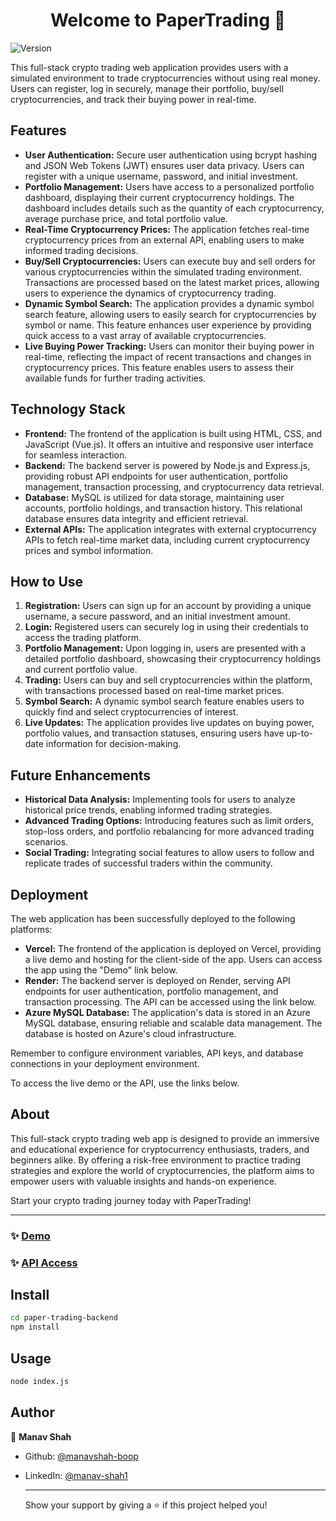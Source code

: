 
  <h1 align="center">Welcome to PaperTrading 👋</h1>
  <p>
    <img alt="Version" src="https://img.shields.io/badge/version-1.0-blue.svg?cacheSeconds=2592000" />
  </p>

  <p>This full-stack crypto trading web application provides users with a simulated environment to trade cryptocurrencies without using real money. Users can register, log in securely, manage their portfolio, buy/sell cryptocurrencies, and track their buying power in real-time.</p>

  <h2>Features</h2>
  <ul>
    <li><strong>User Authentication:</strong> Secure user authentication using bcrypt hashing and JSON Web Tokens (JWT) ensures user data privacy. Users can register with a unique username, password, and initial investment.</li>
    <li><strong>Portfolio Management:</strong> Users have access to a personalized portfolio dashboard, displaying their current cryptocurrency holdings. The dashboard includes details such as the quantity of each cryptocurrency, average purchase price, and total portfolio value.</li>
    <li><strong>Real-Time Cryptocurrency Prices:</strong> The application fetches real-time cryptocurrency prices from an external API, enabling users to make informed trading decisions.</li>
    <li><strong>Buy/Sell Cryptocurrencies:</strong> Users can execute buy and sell orders for various cryptocurrencies within the simulated trading environment. Transactions are processed based on the latest market prices, allowing users to experience the dynamics of cryptocurrency trading.</li>
    <li><strong>Dynamic Symbol Search:</strong> The application provides a dynamic symbol search feature, allowing users to easily search for cryptocurrencies by symbol or name. This feature enhances user experience by providing quick access to a vast array of available cryptocurrencies.</li>
    <li><strong>Live Buying Power Tracking:</strong> Users can monitor their buying power in real-time, reflecting the impact of recent transactions and changes in cryptocurrency prices. This feature enables users to assess their available funds for further trading activities.</li>
  </ul>

  <h2>Technology Stack</h2>
  <ul>
    <li><strong>Frontend:</strong> The frontend of the application is built using HTML, CSS, and JavaScript (Vue.js). It offers an intuitive and responsive user interface for seamless interaction.</li>
    <li><strong>Backend:</strong> The backend server is powered by Node.js and Express.js, providing robust API endpoints for user authentication, portfolio management, transaction processing, and cryptocurrency data retrieval.</li>
    <li><strong>Database:</strong> MySQL is utilized for data storage, maintaining user accounts, portfolio holdings, and transaction history. This relational database ensures data integrity and efficient retrieval.</li>
    <li><strong>External APIs:</strong> The application integrates with external cryptocurrency APIs to fetch real-time market data, including current cryptocurrency prices and symbol information.</li>
  </ul>

  <h2>How to Use</h2>
  <ol>
    <li><strong>Registration:</strong> Users can sign up for an account by providing a unique username, a secure password, and an initial investment amount.</li>
    <li><strong>Login:</strong> Registered users can securely log in using their credentials to access the trading platform.</li>
    <li><strong>Portfolio Management:</strong> Upon logging in, users are presented with a detailed portfolio dashboard, showcasing their cryptocurrency holdings and current portfolio value.</li>
    <li><strong>Trading:</strong> Users can buy and sell cryptocurrencies within the platform, with transactions processed based on real-time market prices.</li>
    <li><strong>Symbol Search:</strong> A dynamic symbol search feature enables users to quickly find and select cryptocurrencies of interest.</li>
    <li><strong>Live Updates:</strong> The application provides live updates on buying power, portfolio values, and transaction statuses, ensuring users have up-to-date information for decision-making.</li>
  </ol>

  <h2>Future Enhancements</h2>
  <ul>
    <li><strong>Historical Data Analysis:</strong> Implementing tools for users to analyze historical price trends, enabling informed trading strategies.</li>
    <li><strong>Advanced Trading Options:</strong> Introducing features such as limit orders, stop-loss orders, and portfolio rebalancing for more advanced trading scenarios.</li>
    <li><strong>Social Trading:</strong> Integrating social features to allow users to follow and replicate trades of successful traders within the community.</li>
  </ul>

  <h2>Deployment</h2>
<p>The web application has been successfully deployed to the following platforms:</p>

  <ul>
    <li><strong>Vercel:</strong> The frontend of the application is deployed on Vercel, providing a live demo and hosting for the client-side of the app. Users can access the app using the "Demo" link below.</li>
    <li><strong>Render:</strong> The backend server is deployed on Render, serving API endpoints for user authentication, portfolio management, and transaction processing. The API can be accessed using the link below.</li>
    <li><strong>Azure MySQL Database:</strong> The application's data is stored in an Azure MySQL database, ensuring reliable and scalable data management. The database is hosted on Azure's cloud infrastructure.</li>
  </ul>

  <p>Remember to configure environment variables, API keys, and database connections in your deployment environment.</p>

  <p>To access the live demo or the API, use the links below.</p>

  <h2>About</h2>
  <p>This full-stack crypto trading web app is designed to provide an immersive and educational experience for cryptocurrency enthusiasts, traders, and beginners alike. By offering a risk-free environment to practice trading strategies and explore the world of cryptocurrencies, the platform aims to empower users with valuable insights and hands-on experience.</p>

  <p>Start your crypto trading journey today with PaperTrading!</p>

  <hr>

### ✨ [Demo](papertrading.vercel.app)
### ✨ [API Access](https://papertrading-l028.onrender.com)

## Install

```sh
cd paper-trading-backend
npm install
```

## Usage

```sh
node index.js
```

## Author

👤 **Manav Shah**

* Github: [@manavshah-boop](https://github.com/manavshah-boop)
* LinkedIn: [@manav-shah1](https://linkedin.com/in/manav-shah1)

  <hr>
  <p>Show your support by giving a ⭐️ if this project helped you!</p></p>
</body>
